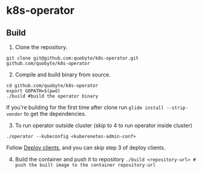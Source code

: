 # k8s-operator

## Build
1. Clone the repository.
```
git clone git@github.com:quobyte/k8s-operator.git github.com/quobyte/k8s-operator
```
2. Compile and build binary from source.
```
cd github.com/quobyte/k8s-operator
export GOPATH=$(pwd)
./build #build the operator binary
```
If you're building for the first time after clone run ``glide install --strip-vendor`` to get the dependencies.

3. To run operator outside cluster (skip to 4 to run operator inside cluster)
```
./operator --kubeconfig <kuberenetes-admin-conf>
```
  Follow [Deploy clients](#deploy-clients), and you can skip step 3 of deploy clients.

4. Build the container and push it to repository
``
./build <repository-url> # push the built image to the container repository-url
``
